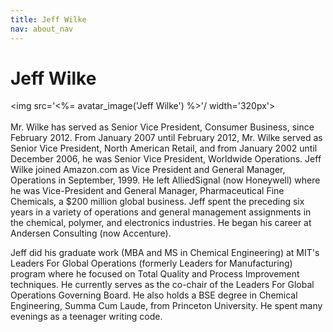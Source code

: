 ```yaml
---
title: Jeff Wilke
nav: about_nav
---
```

# Jeff Wilke

<img src='<%= avatar_image('Jeff Wilke') %>'/ width='320px'>
<br/>
<br/>
Mr. Wilke has served as Senior Vice President, Consumer Business, since February 2012. From January 2007 until February 2012, Mr. Wilke served as Senior Vice President, North American Retail, and from January 2002 until December 2006, he was Senior Vice President, Worldwide Operations. Jeff Wilke joined Amazon.com as Vice President and General Manager, Operations in September, 1999. He left AlliedSignal (now Honeywell) where he was Vice-President and General Manager, Pharmaceutical Fine Chemicals, a $200 million global business. Jeff spent the preceding six years in a variety of operations and general management assignments in the chemical, polymer, and electronics industries. He began his career at Andersen Consulting (now Accenture).  

Jeff did his graduate work (MBA and MS in Chemical Engineering) at MIT's Leaders For Global Operations (formerly Leaders for Manufacturing) program where he focused on Total Quality and Process Improvement techniques. He currently serves as the co-chair of the Leaders For Global Operations Governing Board.  He also holds a BSE degree in Chemical Engineering, Summa Cum Laude, from Princeton University.  He spent many evenings as a teenager writing code.
